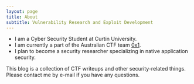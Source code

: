 ```yaml
---
layout: page
title: About
subtitle: Vulnerability Research and Exploit Development
---
```


* I am a Cyber Security Student at Curtin University.
* I am currently a part of the Australian CTF team [0x1](https://ctftime.org/team/83157).
* I plan to become a security researcher specializing in native application security.

This blog is a collection of CTF writeups and other security-related things. Please contact me by e-mail if you have any questions.
